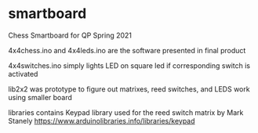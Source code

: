 # smartboard
Chess Smartboard for QP Spring 2021

4x4chess.ino and 4x4leds.ino are the software presented in final product

4x4switches.ino simply lights LED on square led if corresponding switch is activated

lib2x2 was prototype to figure out matrixes, reed switches, and LEDS work using smaller board

libraries contains Keypad library used for the reed switch matrix by Mark Stanely https://www.arduinolibraries.info/libraries/keypad
